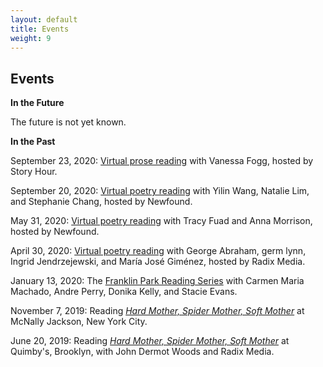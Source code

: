 ```yaml
---
layout: default
title: Events
weight: 9
---
```


Events
-------

__In the Future__

The future is not yet known.

__In the Past__

September 23, 2020: [Virtual prose reading](https://www.storyhour2020.com/) with Vanessa Fogg, hosted by Story Hour.

September 20, 2020: [Virtual poetry reading](https://www.facebook.com/events/461453208145639/) with Yilin Wang, Natalie Lim, and Stephanie Chang, hosted by Newfound.

May 31, 2020: [Virtual poetry reading](https://www.facebook.com/events/552397122134623/) with Tracy Fuad and Anna Morrison, hosted by Newfound.

April 30, 2020: <a href="https://www.eventbrite.com/e/radix-media-virtual-poetry-reading-tickets-103472426814">Virtual poetry reading</a> with George Abraham, germ lynn, Ingrid Jendrzejewski, and María José Giménez, hosted by Radix Media.

January 13, 2020: The <a href="https://www.facebook.com/events/854423785017160">Franklin Park Reading Series</a> with Carmen Maria Machado, Andre Perry, Donika Kelly, and Stacie Evans.

November 7, 2019: Reading <a href="https://radixmedia.org/product/hard-mother-by-hal-y-zhang/"><em>Hard Mother, Spider Mother, Soft Mother</em></a> at McNally Jackson, New York City.

June 20, 2019: Reading <a href="https://radixmedia.org/product/hard-mother-by-hal-y-zhang/"><em>Hard Mother, Spider Mother, Soft Mother</em></a> at Quimby's, Brooklyn, with John Dermot Woods and Radix Media.
